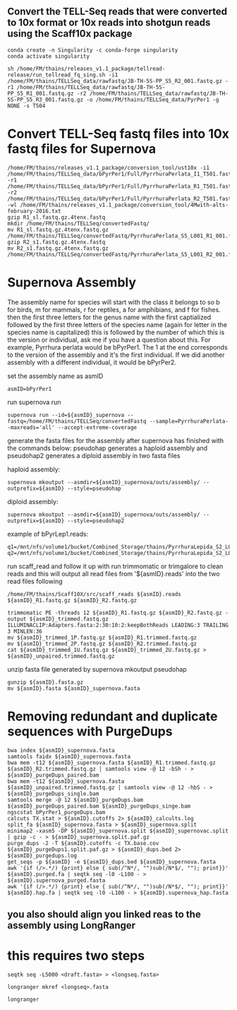 ## Convert the TELL-Seq reads that were converted to 10x format or 10x reads into shotgun reads using the Scaff10x package
	conda create -n Singularity -c conda-forge singularity
	conda activate singularity

	sh /home/FM/thains/releases_v1.1_package/tellread-release/run_tellread_fq_sing.sh -i1 /home/FM/thains/TELLSeq_data/rawfastq/JB-TH-5S-PP_S5_R2_001.fastq.gz -r1 /home/FM/thains/TELLSeq_data/rawfastq/JB-TH-5S-PP_S5_R1_001.fastq.gz -r2 /home/FM/thains/TELLSeq_data/rawfastq/JB-TH-5S-PP_S5_R3_001.fastq.gz -o /home/FM/thains/TELLSeq_data/PyrPer1 -g NONE -s T504

# Convert TELL-Seq fastq files into 10x fastq files for Supernova
	/home/FM/thains/releases_v1.1_package/conversion_tool/ust10x -i1 /home/FM/thains/TELLSeq_data/bPyrPer1/Full/PyrrhuraPerlata_I1_T501.fastq.gz.corrected.err_barcode_removed.fastq.gz -r1 /home/FM/thains/TELLSeq_data/bPyrPer1/Full/PyrrhuraPerlata_R1_T501.fastq.gz.corrected.err_barcode_removed.fastq.gz -r2 /home/FM/thains/TELLSeq_data/bPyrPer1/Full/PyrrhuraPerlata_R2_T501.fastq.gz.corrected.err_barcode_removed.fastq.gz -wl /home/FM/thains/releases_v1.1_package/conversion_tool/4Mwith-alts-february-2016.txt
	gzip R1_sl.fastq.gz.4tenx.fastq
	mkdir /home/FM/thains/TELLSeq/convertedFastq/
	mv R1_sl.fastq.gz.4tenx.fastq.gz /home/FM/thains/TELLSeq/convertedFastq/PyrrhuraPerlata_S5_L001_R1_001.fastq.gz
	gzip R2_s1.fastq.gz.4tenx.fastq
	mv R2_s1.fastq.gz.4tenx.fastq.gz /home/FM/thains/TELLSeq/convertedFastq/PyrrhuraPerlata_S5_L001_R2_001.fastq.gz

# Supernova Assembly 
The assembly name for species will start with the class it belongs to so b for birds, m for mammals, r for reptiles, a for amphibians, and f for fishes.
then the first three letters for the genus name with the first captialized followed by the first three letters of the species name (again for letter in the species name is capitalized)
this is followed by the number of which this is the version or individual, ask me if you have a question about this.
For example, Pyrrhura perlata would be bPyrPer1. The 1 at the end corresponds to the version of the assembly and it's the first individual. If we did another assembly with a different individual, it would be bPyrPer2.

set the assembly name as asmID

	asmID=bPyrPer1
	
run supernova run
	
	supernova run --id=${asmID}_supernova --fastq=/home/FM/thains/TELLSeq/convertedFastq --sample=PyrrhuraPerlata--maxreads='all' --accept-extreme-coverage

generate the fasta files for the assembly after supernova has finished with the commands below: pseudohap generates a haploid assembly and pseudohap2 generates a diploid assembly in two fasta files

haploid assembly:
	
	supernova mkoutput --asmdir=${asmID}_supernova/outs/assembly/ --outprefix=${asmID} --style=pseudohap
	
diploid assembly:
	
	supernova mkoutput --asmdir=${asmID}_supernova/outs/assembly/ --outprefix=${asmID} --style=pseudohap2


example of bPyrLep1.reads:

	q1=/mnt/nfs/volume1/bucket/Combined_Storage/thains/PyrrhuraLepida_S2_L001_R1_001.fastq.gz
	q2=/mnt/nfs/volume1/bucket/Combined_Storage/thains/PyrrhuraLepida_S2_L001_R2_001.fastq.gz

run scaff_read and follow it up with run trimmomatic or trimgalore to clean reads and this will output all read files from '${asmID}.reads' into the two read files following

	/home/FM/thains/Scaff10X/src/scaff_reads ${asmID}.reads ${asmID}_R1.fastq.gz ${asmID}_R2.fastq.gz

	trimmomatic PE -threads 12 ${asmID}_R1.fastq.gz ${asmID}_R2.fastq.gz -output ${asmID}_trimmed.fastq.gz ILLUMINACLIP:Adapters.fasta:2:30:10:2:keepBothReads LEADING:3 TRAILING 3 MINLEN:36
	mv ${asmID}_trimmed_1P.fastq.gz ${asmID}_R1.trimmed.fastq.gz
	mv ${asmID}_trimmed_2P.fastq.gz ${asmID}_R2.trimmed.fastq.gz
	cat ${asmID}_trimmed_1U.fastq.gz ${asmID}_trimmed_2U.fastq.gz > ${asmID}_unpaired.trimmed.fastq.gz

unzip fasta file generated by supernova mkoutput pseudohap
	
	gunzip ${asmID}.fasta.gz
	mv ${asmID}.fasta ${asmID}_supernova.fasta

# Removing redundant and duplicate sequences with PurgeDups
	
	bwa index ${asmID}_supernova.fasta
	samtools faidx ${asmID}_supernova.fasta
	bwa mem -t12 ${asmID}_supernova.fasta ${asmID}_R1.trimmed.fastq.gz ${asmID}_R2.trimmed.fastq.gz | samtools view -@ 12 -bSh - > ${asmID}_purgeDups_paired.bam
	bwa mem -t12 ${asmID}_supernova.fasta ${asmID}_unpaired.trimmed.fastq.gz | samtools view -@ 12 -hbS - > ${asmID}_purgeDups_single.bam
	samtools merge -@ 12 ${asmID}_purgeDups.bam ${asmID}_purgeDups_paired.bam ${asmID}_purgeDups_singe.bam
	ngscstat bPyrPer1_purgeDups.bam
	calcuts TX.stat > ${asmID}.cutoffs 2> ${asmID}_calcults.log
	split_fa ${asmID}_supernova.fasta > ${asmID}_supernova.split
	minimap2 -xasm5 -DP ${asmID}_supernova.split ${asmID}_supernovac.split | gzip -c - > ${asmID}_supernova.split.paf.gz
	purge_dups -2 -T ${asmID}.cutoffs -c TX.base.cov ${asmID}_purgeDups1.split.paf.gz > ${asmID}_dups.bed 2> ${asmID}_purgedups.log
	get_seqs -p ${asmID} -e ${asmID}_dups.bed ${asmID}_supernova.fasta
	awk '{if (/>.*/) {print} else { sub(/^N*/, "")sub(/N*$/, ""); print}}' ${asmID}.purged.fa | seqtk seq -l0 -L100 - > ${asmID}.supernova_purged.fasta
	awk '{if (/>.*/) {print} else { sub(/^N*/, "")sub(/N*$/, ""); print}}' ${asmID}.hap.fa | seqtk seq -l0 -L100 - > ${asmID}.supernova_hap.fasta

## you also should align you linked reas to the assembly using LongRanger
# this requires two steps

	seqtk seq -L5000 <draft.fasta> > <longseq.fasta>

	longranger mkref <longseq>.fasta

	longranger 